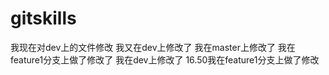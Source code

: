 # gitskills
 我现在对dev上的文件修改
 我又在dev上修改了
 我在master上修改了
 我在feature1分支上做了修改了
 我在dev上修改了
 16.50我在feature1分支上做了修改


